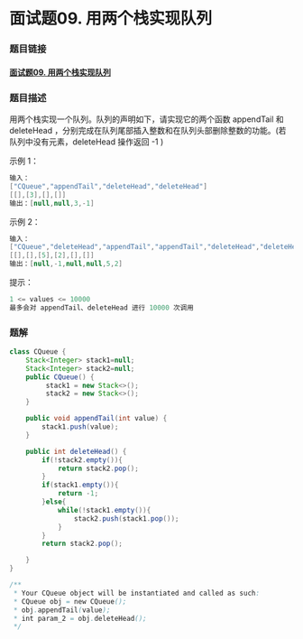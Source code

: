 # 面试题09. 用两个栈实现队列

### 题目链接

#### [面试题09. 用两个栈实现队列](https://leetcode-cn.com/problems/yong-liang-ge-zhan-shi-xian-dui-lie-lcof/)



### 题目描述

用两个栈实现一个队列。队列的声明如下，请实现它的两个函数 appendTail 和 deleteHead ，分别完成在队列尾部插入整数和在队列头部删除整数的功能。(若队列中没有元素，deleteHead 操作返回 -1 )

 

示例 1：

```java
输入：
["CQueue","appendTail","deleteHead","deleteHead"]
[[],[3],[],[]]
输出：[null,null,3,-1]
```


示例 2：

```java
输入：
["CQueue","deleteHead","appendTail","appendTail","deleteHead","deleteHead"]
[[],[],[5],[2],[],[]]
输出：[null,-1,null,null,5,2]
```


提示：

```java
1 <= values <= 10000
最多会对 appendTail、deleteHead 进行 10000 次调用
```



### 题解

```java
class CQueue {
    Stack<Integer> stack1=null;
    Stack<Integer> stack2=null;
    public CQueue() {
         stack1 = new Stack<>();
         stack2 = new Stack<>();
    }

    public void appendTail(int value) {
        stack1.push(value);
    }

    public int deleteHead() {
        if(!stack2.empty()){
            return stack2.pop();
        }
        if(stack1.empty()){
            return -1;
        }else{
            while(!stack1.empty()){
                stack2.push(stack1.pop());
            }
        }
        return stack2.pop();

    }
}

/**
 * Your CQueue object will be instantiated and called as such:
 * CQueue obj = new CQueue();
 * obj.appendTail(value);
 * int param_2 = obj.deleteHead();
 */
```

